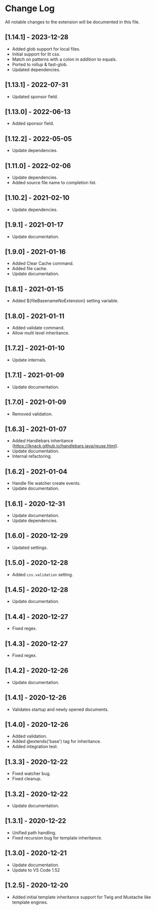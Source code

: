 # Change Log

All notable changes to the extension will be documented in this file.

## [1.14.1] - 2023-12-28

- Added glob support for local files.
- Initial support for lit css.
- Match on patterns with a colon in addition to equals.
- Ported to rollup & fast-glob.
- Updated dependencies.

## [1.13.1] - 2022-07-31

- Updated sponsor field.

## [1.13.0] - 2022-06-13

- Added sponsor field.

## [1.12.2] - 2022-05-05

- Update dependencies.

## [1.11.0] - 2022-02-06

- Update dependencies.
- Added source file name to completion list.

## [1.10.2] - 2021-02-10

- Update dependencies.

## [1.9.1] - 2021-01-17

- Update documentation.

## [1.9.0] - 2021-01-16

- Added Clear Cache command.
- Added file cache.
- Update documentation.

## [1.8.1] - 2021-01-15

- Added ${fileBasenameNoExtension} setting variable.

## [1.8.0] - 2021-01-11

- Added validate command.
- Allow multi level inheritance.

## [1.7.2] - 2021-01-10

- Update internals.

## [1.7.1] - 2021-01-09

- Update documentation.

## [1.7.0] - 2021-01-09

- Removed validation.

## [1.6.3] - 2021-01-07

- Added Handlebars inheritance (https://jknack.github.io/handlebars.java/reuse.html).
- Update documentation.
- Internal refactoring.

## [1.6.2] - 2021-01-04

- Handle file watcher create events.
- Update documentation.

## [1.6.1] - 2020-12-31

- Update documentation.
- Update dependencies.

## [1.6.0] - 2020-12-29

- Updated settings.

## [1.5.0] - 2020-12-28

- Added `css.validation` setting.

## [1.4.5] - 2020-12-28

- Update documentation.

## [1.4.4] - 2020-12-27

- Fixed regex.

## [1.4.3] - 2020-12-27

- Fixed regex.

## [1.4.2] - 2020-12-26

- Update documentation.

## [1.4.1] - 2020-12-26

- Validates startup and newly opened documents.

## [1.4.0] - 2020-12-26

- Added validation.
- Added @extends('base') tag for inheritance.
- Added integration test.

## [1.3.3] - 2020-12-22

- Fixed watcher bug.
- Fixed cleanup.

## [1.3.2] - 2020-12-22

- Update documentation.

## [1.3.1] - 2020-12-22

- Unified path handling.
- Fixed recursion bug for template inheritance.

## [1.3.0] - 2020-12-21

- Update documentation.
- Update to VS Code 1.52

## [1.2.5] - 2020-12-20

- Added initial template inheritance support for Twig and Mustache like template engines.
